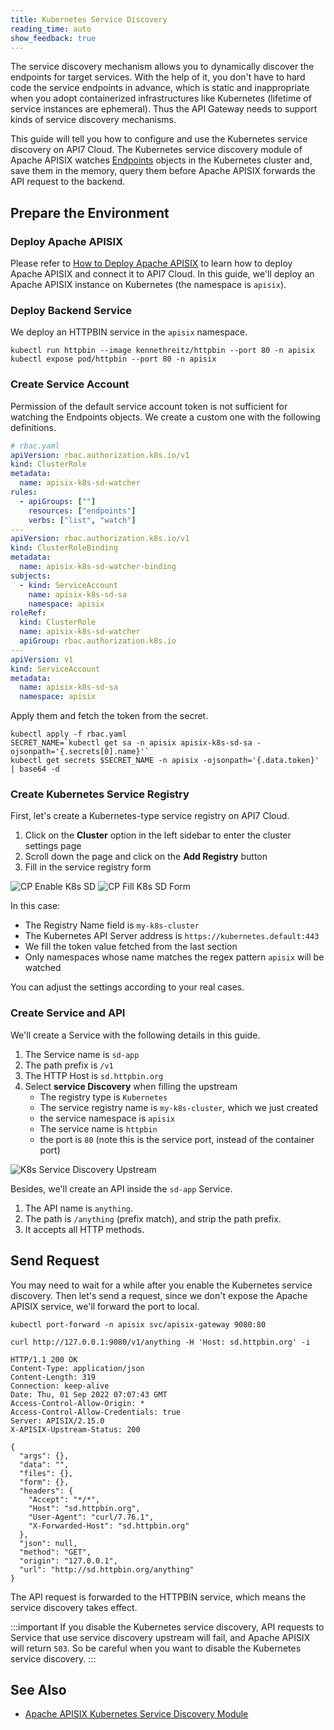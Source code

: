 ```yaml
---
title: Kubernetes Service Discovery
reading_time: auto
show_feedback: true
---
```


The service discovery mechanism allows you to dynamically discover the endpoints for target services. With the
help of it, you don't have to hard code the service endpoints in advance, which is static and inappropriate
when you adopt containerized infrastructures like Kubernetes (lifetime of service instances are ephemeral).
Thus the API Gateway needs to support kinds of service discovery mechanisms.

This guide will tell you how to configure and use the Kubernetes service discovery on API7 Cloud. The Kubernetes
service discovery module of Apache APISIX watches [Endpoints](https://kubernetes.io/docs/concepts/services-networking/service/)
objects in the Kubernetes cluster and, save them in the memory, query them before Apache APISIX forwards the API request to
the backend.

Prepare the Environment
-----------------------

### Deploy Apache APISIX

Please refer to [How to Deploy Apache APISIX](../../product/how-to-deploy-apache-apisix.md) to learn how to deploy
Apache APISIX and connect it to API7 Cloud. In this guide, we'll deploy an Apache APISIX instance on Kubernetes (the namespace is `apisix`).

### Deploy Backend Service

We deploy an HTTPBIN service in the `apisix` namespace.

```shell
kubectl run httpbin --image kennethreitz/httpbin --port 80 -n apisix
kubectl expose pod/httpbin --port 80 -n apisix
```

### Create Service Account

Permission of the default service account token is not sufficient for watching the
Endpoints objects. We create a custom one with the following definitions.

```yaml
# rbac.yaml
apiVersion: rbac.authorization.k8s.io/v1
kind: ClusterRole
metadata:
  name: apisix-k8s-sd-watcher
rules:
  - apiGroups: [""]
    resources: ["endpoints"]
    verbs: ["list", "watch"]
---
apiVersion: rbac.authorization.k8s.io/v1
kind: ClusterRoleBinding
metadata:
  name: apisix-k8s-sd-watcher-binding
subjects:
  - kind: ServiceAccount
    name: apisix-k8s-sd-sa
    namespace: apisix
roleRef:
  kind: ClusterRole
  name: apisix-k8s-sd-watcher
  apiGroup: rbac.authorization.k8s.io
---
apiVersion: v1
kind: ServiceAccount
metadata:
  name: apisix-k8s-sd-sa
  namespace: apisix
```

Apply them and fetch the token from the secret.

```shell
kubectl apply -f rbac.yaml
SECRET_NAME=`kubectl get sa -n apisix apisix-k8s-sd-sa -ojsonpath='{.secrets[0].name}'`
kubectl get secrets $SECRET_NAME -n apisix -ojsonpath='{.data.token}' | base64 -d
```

### Create Kubernetes Service Registry

First, let's create a Kubernetes-type service registry on API7 Cloud.

1. Click on the **Cluster** option in the left sidebar to enter the cluster settings page
2. Scroll down the page and click on the **Add Registry** button
3. Fill in the service registry form

![CP Enable K8s SD](https://static.apiseven.com/uploads/2023/01/12/X0WsJXGJ_cluster-enable-k8s-sd.png)
![CP Fill K8s SD Form](https://static.apiseven.com/2022/12/30/cp-fill-k8s-service-registry-form.png)

In this case:

* The Registry Name field is `my-k8s-cluster`
* The Kubernetes API Server address is `https://kubernetes.default:443`
* We fill the token value fetched from the last section
* Only namespaces whose name matches the regex pattern `apisix` will be watched

You can adjust the settings according to your real cases.

### Create Service and API

We'll create a Service with the following details in this guide.

1. The Service name is `sd-app`
2. The path prefix is `/v1`
3. The HTTP Host is `sd.httpbin.org`
4. Select **service Discovery** when filling the upstream
   * The registry type is `Kubernetes`
   * The service registry name is `my-k8s-cluster`, which we just created
   * the service namespace is `apisix`
   * The service name is `httpbin`
   * the port is `80` (note this is the service port, instead of the container port)

![K8s Service Discovery Upstream](https://static.apiseven.com/2022/12/30/k8s-sd-upstream.png)

Besides, we'll create an API inside the `sd-app` Service.

1. The API name is `anything`.
2. The path is `/anything` (prefix match), and strip the path prefix.
3. It accepts all HTTP methods.

Send Request
------------

You may need to wait for a while after you enable the Kubernetes service discovery. Then let's send a request,
since we don't expose the Apache APISIX service, we'll forward the port to local.

```shell
kubectl port-forward -n apisix svc/apisix-gateway 9080:80
```

```shell
curl http://127.0.0.1:9080/v1/anything -H 'Host: sd.httpbin.org' -i
```

```shell
HTTP/1.1 200 OK
Content-Type: application/json
Content-Length: 319
Connection: keep-alive
Date: Thu, 01 Sep 2022 07:07:43 GMT
Access-Control-Allow-Origin: *
Access-Control-Allow-Credentials: true
Server: APISIX/2.15.0
X-APISIX-Upstream-Status: 200

{
  "args": {},
  "data": "",
  "files": {},
  "form": {},
  "headers": {
    "Accept": "*/*",
    "Host": "sd.httpbin.org",
    "User-Agent": "curl/7.76.1",
    "X-Forwarded-Host": "sd.httpbin.org"
  },
  "json": null,
  "method": "GET",
  "origin": "127.0.0.1",
  "url": "http://sd.httpbin.org/anything"
}
```

The API request is forwarded to the HTTPBIN service, which means the service discovery takes effect.

:::important
If you disable the Kubernetes service discovery, API requests to Service that use service discovery upstream will fail,
and Apache APISIX will return `503`. So be careful when you want to disable the Kubernetes service discovery.
:::

See Also
--------

* [Apache APISIX Kubernetes Service Discovery Module](https://apisix.apache.org/docs/apisix/discovery/kubernetes/)
